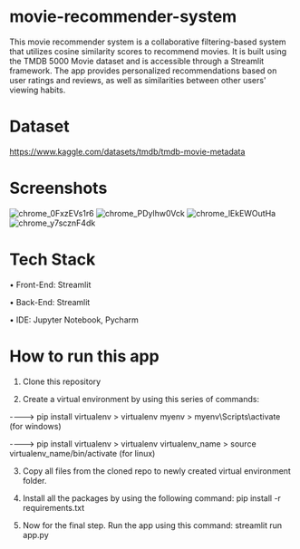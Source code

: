 # movie-recommender-system
This movie recommender system is a collaborative filtering-based system that utilizes cosine similarity scores to recommend movies. It is built using the TMDB 5000 Movie dataset and is accessible through a Streamlit framework. The app provides personalized recommendations based on user ratings and reviews, as well as similarities between other users' viewing habits.

# Dataset
https://www.kaggle.com/datasets/tmdb/tmdb-movie-metadata

# Screenshots
![chrome_0FxzEVs1r6](https://user-images.githubusercontent.com/29508011/227937814-bd42cf32-e8b5-4332-94e0-ab73911e46a8.png)
![chrome_PDylhw0Vck](https://user-images.githubusercontent.com/29508011/227937823-cf9ba8e0-8bcf-4098-94ae-f2e3c54f2147.png)
![chrome_lEkEWOutHa](https://user-images.githubusercontent.com/29508011/227951924-5b54579f-2edf-4c04-871e-dd06df7416b0.png)
![chrome_y7scznF4dk](https://user-images.githubusercontent.com/29508011/227937855-72f48f53-7873-492e-a536-39829590a125.png)

# Tech Stack
•	Front-End: Streamlit

•	Back-End: Streamlit

•	IDE: Jupyter Notebook, Pycharm

# How to run this app
1) Clone this repository

2) Create a virtual environment by using this series of commands:

 ----> pip install virtualenv > virtualenv myenv > myenv\Scripts\activate (for windows)

 ----> pip install virtualenv > virtualenv virtualenv_name > source virtualenv_name/bin/activate (for linux)

3) Copy all files from the cloned repo to newly created virtual environment folder.

4) Install all the packages by using the following command: pip install -r requirements.txt
 
5) Now for the final step. Run the app using this command: streamlit run app.py
